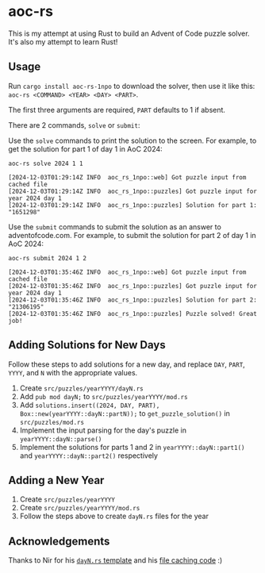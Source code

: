 # aoc-rs
This is my attempt at using Rust to build an Advent of Code puzzle solver. It's also my attempt to learn Rust!

## Usage
Run `cargo install aoc-rs-1npo` to download the solver, then use it like this: `aoc-rs <COMMAND> <YEAR> <DAY> <PART>`.

The first three arguments are required, `PART` defaults to 1 if absent.

There are 2 commands, `solve` or `submit`:

Use the `solve` commands to print the solution to the screen. For example, to get the solution for part 1 of day 1 in AoC 2024:

```
aoc-rs solve 2024 1 1
```
```
[2024-12-03T01:29:14Z INFO  aoc_rs_1npo::web] Got puzzle input from cached file
[2024-12-03T01:29:14Z INFO  aoc_rs_1npo::puzzles] Got puzzle input for year 2024 day 1
[2024-12-03T01:29:14Z INFO  aoc_rs_1npo::puzzles] Solution for part 1: "1651298"
```

Use the `submit` commands to submit the solution as an answer to adventofcode.com. For example, to submit the solution for part 2 of day 1 in AoC 2024:

```
aoc-rs submit 2024 1 2
```
```
[2024-12-03T01:35:46Z INFO  aoc_rs_1npo::web] Got puzzle input from cached file
[2024-12-03T01:35:46Z INFO  aoc_rs_1npo::puzzles] Got puzzle input for year 2024 day 1
[2024-12-03T01:35:46Z INFO  aoc_rs_1npo::puzzles] Solution for part 2: "21306195"
[2024-12-03T01:35:46Z INFO  aoc_rs_1npo::puzzles] Puzzle solved! Great job!
```

## Adding Solutions for New Days
Follow these steps to add solutions for a new day, and replace `DAY`, `PART`, `YYYY`, and `N` with the appropriate values.

1. Create `src/puzzles/yearYYYY/dayN.rs`
2. Add `pub mod dayN;` to `src/puzzles/yearYYYY/mod.rs`
3. Add `solutions.insert((2024, DAY, PART), Box::new(yearYYYY::dayN::partN));` to `get_puzzle_solution()` in `src/puzzles/mod.rs` 
4. Implement the input parsing for the day's puzzle in `yearYYYY::dayN::parse()`
5. Implement the solutions for parts 1 and 2 in `yearYYYY::dayN::part1()` and `yearYYYY::dayN::part2()` respectively

## Adding a New Year
1. Create `src/puzzles/yearYYYY`
2. Create `src/puzzles/yearYYYY/mod.rs`
3. Follow the steps above to create `dayN.rs` files for the year

## Acknowledgements
Thanks to Nir for his [`dayN.rs` template](https://github.com/quicknir/advent_rust/blob/main/advent_2023/src/bin/template.rs) and his [file caching code](https://github.com/quicknir/advent_rust/blob/e514ea70c66cb7359c00dbd8de0c1afe425d8aec/utils/src/file_utils.rs) :)